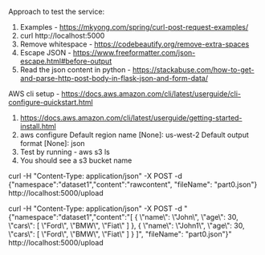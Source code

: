 Approach to test the service:

1. Examples - https://mkyong.com/spring/curl-post-request-examples/ 
2. curl http://localhost:5000
3. Remove whitespace - https://codebeautify.org/remove-extra-spaces
4. Escape JSON - https://www.freeformatter.com/json-escape.html#before-output
5. Read the json content in python - https://stackabuse.com/how-to-get-and-parse-http-post-body-in-flask-json-and-form-data/ 

AWS cli setup - https://docs.aws.amazon.com/cli/latest/userguide/cli-configure-quickstart.html
1. https://docs.aws.amazon.com/cli/latest/userguide/getting-started-install.html 
2. aws configure
Default region name [None]: us-west-2
Default output format [None]: json
3. Test by running - aws s3 ls
4. You should see a s3 bucket name

curl -H "Content-Type: application/json" -X POST -d {\"namespace\":\"dataset1\",\"content\":\"rawcontent\", \"fileName\": \"part0.json\"} http://localhost:5000/upload

curl -H "Content-Type: application/json" -X POST -d "{\"namespace\":\"dataset1\",\"content\":\"[ { \\\"name\\\": \\\"John\\\", \\\"age\\\": 30, \\\"cars\\\": [ \\\"Ford\\\", \\\"BMW\\\", \\\"Fiat\\\" ] }, { \\\"name\\\": \\\"John1\\\", \\\"age\\\": 30, \\\"cars\\\": [ \\\"Ford\\\", \\\"BMW\\\", \\\"Fiat\\\" ] } ]\", \"fileName\": \"part0.json\"}" http://localhost:5000/upload


